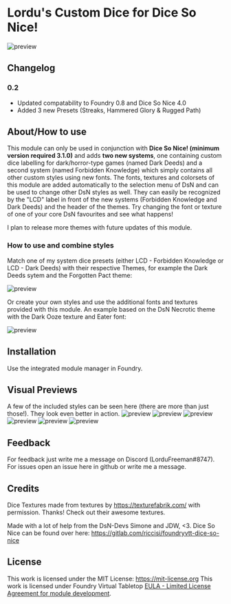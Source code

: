 # Lordu's Custom Dice for Dice So Nice!
![preview](pics/lcdcover.png?raw=true)
## Changelog
### 0.2
- Updated compatability to Foundry 0.8 and Dice So Nice 4.0
- Added 3 new Presets (Streaks, Hammered Glory & Rugged Path)

## About/How to use
This module can only be used in conjunction with **Dice So Nice! (minimum version required 3.1.0)** and adds **two new systems**, one containing custom dice labelling for dark/horror-type games (named Dark Deeds) and a second system (named Forbidden Knowledge) which simply contains all other custom styles using new fonts. 
The fonts, textures and colorsets of this module are added automatically to the selection menu of DsN and can be used to change other DsN styles as well. They can easily be recognized by the "LCD" label in front of the new systems (Forbidden Knowledge and Dark Deeds) and the header of the themes.
Try changing the font or texture of one of your core DsN favourites and see what happens!

I plan to release more themes with future updates of this module.

### How to use and combine styles
Match one of my system dice presets (either LCD - Forbidden Knowledge or LCD - Dark Deeds) with their respective Themes, for example the Dark Deeds sytem and the Forgotten Pact theme:

![preview](pics/fp.png?raw=true)

Or create your own styles and use the additional fonts and textures provided with this module. An example based on the DsN Necrotic theme with the Dark Ooze texture and Eater font:

![preview](pics/mix.png?raw=true)

## Installation
Use the integrated module manager in Foundry.

## Visual Previews
A few of the included styles can be seen here (there are more than just those!). They look even better in action.
![preview](pics/oozeset.png?raw=true)
![preview](pics/saviourset.png?raw=true)
![preview](pics/saviourbunch.png?raw=true)
![preview](pics/ddset.png?raw=true)
![preview](pics/ddbunch.png?raw=true)
![preview](pics/vinesbunch.png?raw=true)

## Feedback
For feedback just write me a message on Discord (LorduFreeman#8747). For issues open an issue here in github or write me a message.

## Credits
Dice Textures made from textures by https://texturefabrik.com/ with permission. Thanks! Check out their awesome textures.

Made with a lot of help from the DsN-Devs Simone and JDW, <3. Dice So Nice can be found over here: https://gitlab.com/riccisi/foundryvtt-dice-so-nice

## License
This work is licensed under the MIT License: https://mit-license.org
This work is licensed under Foundry Virtual Tabletop [EULA - Limited License Agreement for module development](https://foundryvtt.com/article/license/).
